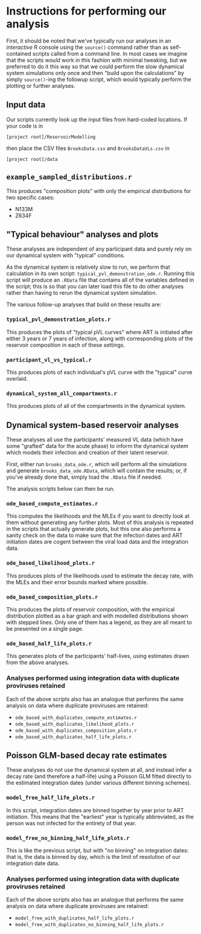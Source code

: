 # Instructions for performing our analysis

First, it should be noted that we've typically run our analyses in an
*interactive* R console using the `source()` command rather than as 
self-contained scripts called from a command line.  In most cases we
imagine that the scripts *would* work in this fashion with minimal 
tweaking, but we preferred to do it this way so that we could perform
the slow dynamical system simulations only once and then "build upon 
the calculations" by simply `source()`-ing the followup script, which
would typically perform the plotting or further analyses.

## Input data

Our scripts currently look up the input files from hard-coded locations.
If your code is in 

```
[project root]/ReservoirModelling
```

then place the CSV files `BrooksData.csv` and `BrooksDataVLs.csv` in

```
[project root]/data
```

## `example_sampled_distributions.r`

This produces "composition plots" with only the empirical distributions
for two specific cases:

 - N133M
 - Z634F

## "Typical behaviour" analyses and plots

These analyses are independent of any participant data and purely rely
on our dynamical system with "typical" conditions.

As the dynamical system is relatively slow to run, we perform that calculation
in its own script: `typical_pvl_demonstration_ode.r`.  Running this script will
produce an `.RData` file that contains all of the variables defined in the
script; this is so that you can later load this file to do other analyses
rather than having to rerun the dynamical system simulation.

The various follow-up analyses that build on these results are:

### `typical_pvl_demonstration_plots.r`

This produces the plots of "typical pVL curves" where ART is initiated after either
3 years or 7 years of infection, along with corresponding plots of the reservoir
composition in each of these settings.

### `participant_vl_vs_typical.r`

This produces plots of each individual's pVL curve with the "typical" curve overlaid.

### `dynamical_system_all_compartments.r`

This produces plots of all of the compartments in the dynamical system.

## Dynamical system-based reservoir analyses

These analyses all use the participants' measured VL data (which have some "grafted"
data for the acute phase) to inform the dynamical system which models their infection
and creation of their latent reservoir.

First, either run `brooks_data_ode.r`, which will perform all the simulations and generate
`brooks_data_ode.RData`, which will contain the results; or, if you've already done that,
simply load the `.RData` file if needed.

The analysis scripts below can then be run.

### `ode_based_compute_estimates.r`

This computes the likelihoods and the MLEs if you want to directly look at them without
generating any further plots.  Most of this analysis is repeated in the scripts that actually
generate plots, but this one also performs a sanity check on the data to make sure
that the infection dates and ART initiation dates are cogent between the viral
load data and the integration data.

### `ode_based_likelihood_plots.r`

This produces plots of the likelihoods used to estimate the decay rate, with the
MLEs and their error bounds marked where possible.

### `ode_based_composition_plots.r`

This produces the plots of reservoir composition, with the empirical distribution
plotted as a bar graph and with modelled distributions shown with stepped lines.
Only one of them has a legend, as they are all meant to be presented on a single page.

### `ode_based_half_life_plots.r`

This generates plots of the participants' half-lives, using estimates drawn from the
above analyses.

### Analyses performed using integration data with duplicate proviruses retained

Each of the above scripts also has an analogue that performs the same analysis
on data where duplicate proviruses are retained:

 - `ode_based_with_duplicates_compute_estimates.r`
 - `ode_based_with_duplicates_likelihood_plots.r`
 - `ode_based_with_duplicates_composition_plots.r`
 - `ode_based_with_duplicates_half_life_plots.r`

## Poisson GLM-based decay rate estimates

These analyses do not use the dynamical system at all, and instead infer a decay rate
(and therefore a half-life) using a Poisson GLM fitted directly to the estimated 
integration dates (under various different binning schemes).

### `model_free_half_life_plots.r`

In this script, integration dates are binned together by year prior to ART initiation.
This means that the "earliest" year is typically abbreviated, as the person was not 
infected for the entirety of that year.

### `model_free_no_binning_half_life_plots.r`

This is like the previous script, but with "no binning" on integration dates: that is,
the data is binned by day, which is the limit of resolution of our integration date
data.

### Analyses performed using integration data with duplicate proviruses retained

Each of the above scripts also has an analogue that performs the same analysis
on data where duplicate proviruses are retained:

 - `model_free_with_duplicates_half_life_plots.r`
 - `model_free_with_duplicates_no_binning_half_life_plots.r`
